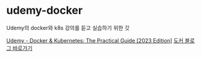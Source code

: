 # udemy-docker
Udemy의 docker와 k8s 강의를 듣고 실습하기 위한 깃

[Udemy - Docker & Kubernetes: The Practical Guide [2023 Edition]](https://www.udemy.com/course/docker-kubernetes-the-practical-guide/learn/lecture/22625196#overview)
[도커 블로그 바로가기](https://transactional.oopy.io/contents/tech/docker)
